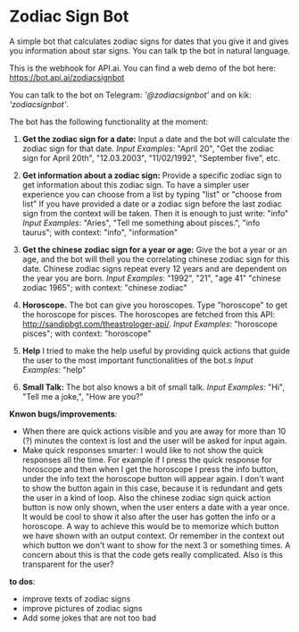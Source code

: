 # Zodiac Sign Bot #
A simple bot that calculates zodiac signs for dates that you give it and gives you information about star signs. You can talk tp the bot in natural language.

This is the webhook for API.ai. You can find a web demo of the bot here: https://bot.api.ai/zodiacsignbot

You can talk to the bot on Telegram: _'@zodiacsignbot'_ and on kik: _'zodiacsignbot'_.


The bot has the following functionality at the moment: 

1. **Get the zodiac sign for a date:**
Input a date and the bot will calculate the zodiac sign for that date.
*Input Examples*: "April 20", "Get the zodiac sign for April 20th", "12.03.2003", "11/02/1992", "September five", etc. 

2. **Get information about a zodiac sign:**
Provide a specific zodiac sign to get information about this zodiac sign. To have a simpler user experience you can choose from a list by typing "list" or "choose from list" If you have provided a date or a zodiac sign before the last zodiac sign from the context will be taken. Then it is enough to just write: "info"
*Input Examples*: "Aries", "Tell me something about pisces.", "info taurus"; with context: "info", "information"

3. **Get the chinese zodiac sign for a year or age:**
Give the bot a year or an age, and the bot will thell you the correlating chinese zodiac sign for this date. Chinese zodiac signs repeat every 12 years and are dependent on the year you are born.
*Input Examples*: "1992", "21", "age 41" "chinese zodiac 1965"; with context: "chinese zodiac"

4. **Horoscope.**
The bot can give you horoscopes. Type "horoscope" to get the horoscope for pisces. The horoscopes are fetched from this API: http://sandipbgt.com/theastrologer-api/.
*Input Examples*: "horoscope pisces"; with context: "horoscope"

5. **Help**
I tried to make the help useful by providing quick actions that guide the user to the most important functionalities of the bot.s
*Input Examples*: "help"

6. **Small Talk:**
The bot also knows a bit of small talk.
*Input Examples*: "Hi", "Tell me a joke,", "How are you?"

**Knwon bugs/improvements**: 
- When there are quick actions visible and you are away for more than 10 (?) minutes the context is lost and the user will be asked for input again. 
- Make quick responses smarter: I would like to not show the quick responses all the time. For example if I press the quick response for horoscope and then when I get the horoscope I press the info button, under the info text the horoscope button will appear again. I don't want to show the button again in this case, because it is redundant and gets the user in a kind of loop. Also the chinese zodiac sign quick action button is now only shown, when the user enters a date with a year once. It would be cool to show it also after the user has gotten the info or a horoscope. 
A way to achieve this would be to memorize which button we have shown with an output context. Or remember in the context out which button we don't want to show for the next 3 or something times. A concern about this is that the code gets really complicated. Also is this transparent for the user?

**to dos**:
- improve texts of zodiac signs
- improve pictures of zodiac signs
- Add some jokes that are not too bad